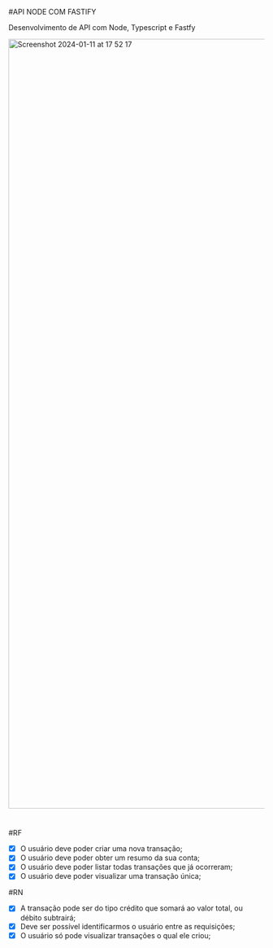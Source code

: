 #API NODE COM FASTIFY

Desenvolvimento de API com Node, Typescript e Fastfy


<img width="1512" alt="Screenshot 2024-01-11 at 17 52 17" src="https://github.com/marceloabbadia/Api-Node-Fastfy/assets/112344339/c42b74f0-1b03-4670-9b6b-a34e4e6f877d">





#
#RF
 - [x] O usuário deve poder criar uma nova transação;
 - [x] O usuário deve poder obter um resumo da sua conta;
 - [x] O usuário deve poder listar todas transações que já ocorreram;
 - [x] O usuário deve poder visualizar uma transação única;

#RN
 - [x] A transação pode ser do tipo crédito que somará ao valor total, ou débito subtrairá;
 - [x] Deve ser possível identificarmos o usuário entre as requisições;
 - [x] O usuário só pode visualizar transações o qual ele criou;
